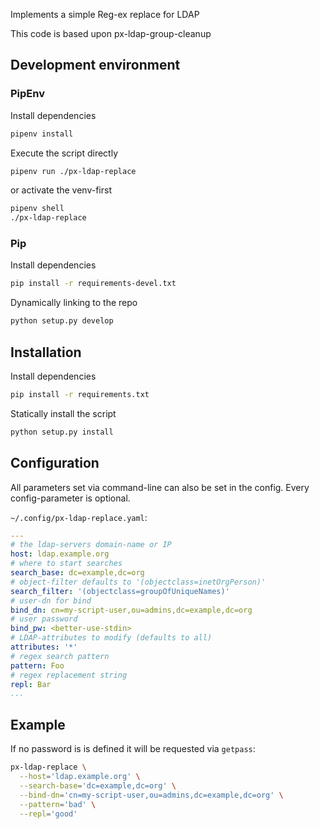 
Implements a simple Reg-ex replace for LDAP

This code is based upon px-ldap-group-cleanup

## Development environment

### PipEnv

Install dependencies
```bash
pipenv install
```

Execute the script directly
```bash
pipenv run ./px-ldap-replace
```

or activate the venv-first
```bash
pipenv shell
./px-ldap-replace
```


### Pip

Install dependencies
```bash
pip install -r requirements-devel.txt
```

Dynamically linking to the repo
```bash
python setup.py develop
```


## Installation

Install dependencies
```bash
pip install -r requirements.txt
```

Statically install the script
```bash
python setup.py install
```


## Configuration

All parameters set via command-line can also be set in the config.
Every config-parameter is optional.

`~/.config/px-ldap-replace.yaml`:
```yaml
---
# the ldap-servers domain-name or IP
host: ldap.example.org
# where to start searches
search_base: dc=example,dc=org
# object-filter defaults to '(objectclass=inetOrgPerson)'
search_filter: '(objectclass=groupOfUniqueNames)'
# user-dn for bind
bind_dn: cn=my-script-user,ou=admins,dc=example,dc=org
# user password
bind_pw: <better-use-stdin>
# LDAP-attributes to modify (defaults to all)
attributes: '*'
# regex search pattern
pattern: Foo
# regex replacement string
repl: Bar
...

```

## Example

If no password is is defined it will be requested via `getpass`:
```bash
px-ldap-replace \
  --host='ldap.example.org' \
  --search-base='dc=example,dc=org' \
  --bind-dn='cn=my-script-user,ou=admins,dc=example,dc=org' \
  --pattern='bad' \
  --repl='good'
```
